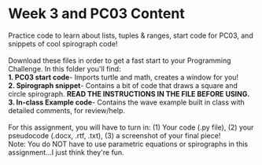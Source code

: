 # Week 3 and PC03 Content
Practice code to learn about lists, tuples & ranges, start code for PC03, and snippets of cool spirograph code!
<br>
<br>
Download these files in order to get a fast start to your Programming Challenge. In this folder you'll find:
<br><b>     1. PC03 start code</b>- Imports turtle and math, creates a window for you!
<br><b>     2. Spirograph snippet</b>- Contains a bit of code that draws a square and circle spirograph. <b>READ THE INSTRUCTIONS IN THE FILE BEFORE USING.</b>
<br><b>     3. In-class Example code</b>- Contains the wave example built in class with detailed comments, for review/help.
<br>
<br>
For this assignment, you will have to turn in: (1) Your code (.py file), (2) your pseudocode (.docx, .rtf, .txt), (3) a screenshot of your final piece!
<br>
Note: You do NOT have to use parametric equations or spirographs in this assignment...I just think they're fun.
